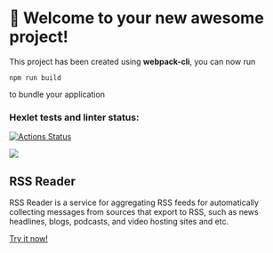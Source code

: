 # 🚀 Welcome to your new awesome project!

This project has been created using **webpack-cli**, you can now run

```
npm run build
```

to bundle your application


### Hexlet tests and linter status:

[![Actions Status](https://github.com/MariaKorchagina/frontend-project-lvl3/workflows/hexlet-check/badge.svg)](https://github.com/MariaKorchagina/frontend-project-lvl3/actions)


<a href="https://codeclimate.com/github/MariaKorchagina/frontend-project-lvl3/maintainability"><img src="https://api.codeclimate.com/v1/badges/d0003a85dd0f9539245b/maintainability" /></a>

## RSS Reader

RSS Reader is a service for aggregating RSS feeds for automatically collecting messages from sources that export to RSS, such as news headlines, blogs, podcasts, and video hosting sites and etc.

[Try it now!](https://frontend-project-lvl3-six-beta.vercel.app/)

